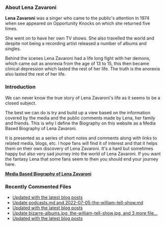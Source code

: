 ### About Lena Zavaroni

<p><strong>Lena Zavaroni</strong> was a singer who came to the public's attention in 1974 when see appeared on Opportunity Knocks on which she returned five times.</p>

<p>She went on to have her own TV shows. She also travelled the world and despite not being a recording artist released a number of albums and singles.</p>

<p>Behind the scenes Lena Zavaroni had a life long fight with her demons, which came out as anorexia from the age of 13 to 15, this then became clinical depression which lasted the rest of her life. The truth is the anorexia also lasted the rest of her life.</p>

### Introduction

<p>We can never know the true story of Lena Zavaroni's life as it seems to be a closed subject.</p>

<p>The best we can do is try and build up a view based on the information covered by the media and the public comments made by Lena, her family and friends. This is why I define the Biography on this website as a Media Based Biography of Lena Zavaroni.</p>

<p>It is presented as a series of short notes and comments along with links to related media, blogs, etc. I hope fans will find it of interest and that it helps them on their own discovery of Lena Zavaroni. It's a hard but sometimes happy but also very sad journey into the world of Lena Zavaroni. If you want the fantasy Lena that some fans seem to then you should end your journey here.</p>

<a href="https://fanzoflenazavaroni.github.io/biography/lena-zavaroni/"><strong>Media Based Biography of Lena Zavaroni</strong></a>

### Recently Commented Files

<!-- BLOG-POST-LIST:START -->
- [Updated with the latest blog posts](https://github.com/FanzOfLenaZavaroni/fanzoflenazavaroni.github.io/commit/41fa54e10922851e83d19221a895a68010669431)
- [Update podcasts.md and 2022-07-05-the-william-tell-show.md](https://github.com/FanzOfLenaZavaroni/fanzoflenazavaroni.github.io/commit/a49f4851ebee9616e4fdbd856da2a7d8d3d85160)
- [Updated with the latest blog posts](https://github.com/FanzOfLenaZavaroni/fanzoflenazavaroni.github.io/commit/03fac4601f34ffc91d14a2a2136c7d39e1ddf0d3)
- [Update bizarre-albums.jpg, the-william-tell-show.jpg, and 3 more file…](https://github.com/FanzOfLenaZavaroni/fanzoflenazavaroni.github.io/commit/55a5e7e866e49891d44ecf33c6603a7da38775d2)
- [Updated with the latest blog posts](https://github.com/FanzOfLenaZavaroni/fanzoflenazavaroni.github.io/commit/64687f55d5aef3ab4368e583beb0e99c0f14df38)
<!-- BLOG-POST-LIST:END -->
